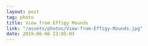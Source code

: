 ```yaml
---
layout: post
tag: photo
title: View from Effigy Mounds
link: "/assets/photos/View-from-Effigy-Mounds.jpg"
date: 2019-06-06 23:05:03
---
```


